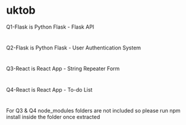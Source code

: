# uktob
Q1-Flask is Python Flask - Flask API
#
Q2-Flask is Python Flask - User Authentication System
#
Q3-React is React App - String Repeater Form
#
Q4-React is React App - To-do List
#
For Q3 & Q4 node_modules folders are not included so please run npm install inside the folder once extracted
